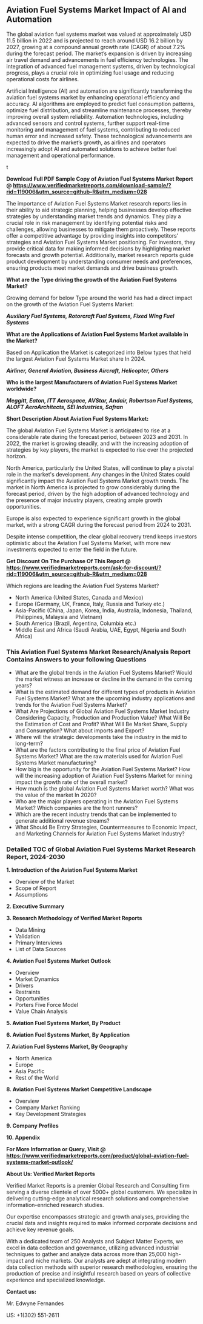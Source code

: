 <h2>Aviation Fuel Systems Market Impact of AI and Automation</h2><p>The global aviation fuel systems market was valued at approximately USD 11.5 billion in 2022 and is projected to reach around USD 16.2 billion by 2027, growing at a compound annual growth rate (CAGR) of about 7.2% during the forecast period. The market’s expansion is driven by increasing air travel demand and advancements in fuel efficiency technologies. The integration of advanced fuel management systems, driven by technological progress, plays a crucial role in optimizing fuel usage and reducing operational costs for airlines.</p><p>Artificial Intelligence (AI) and automation are significantly transforming the aviation fuel systems market by enhancing operational efficiency and accuracy. AI algorithms are employed to predict fuel consumption patterns, optimize fuel distribution, and streamline maintenance processes, thereby improving overall system reliability. Automation technologies, including advanced sensors and control systems, further support real-time monitoring and management of fuel systems, contributing to reduced human error and increased safety. These technological advancements are expected to drive the market’s growth, as airlines and operators increasingly adopt AI and automated solutions to achieve better fuel management and operational performance.</p>t</p><p id="" class=""><strong>Download Full PDF Sample Copy of Aviation Fuel Systems Market Report @ <a href="https://www.verifiedmarketreports.com/download-sample/?rid=119006&utm_source=github-R&utm_medium=028" target="_blank">https://www.verifiedmarketreports.com/download-sample/?rid=119006&utm_source=github-R&utm_medium=028</a></strong></p><p>The importance of&nbsp;Aviation Fuel Systems Market research reports lies in their ability to aid strategic planning, helping businesses develop effective strategies by understanding market trends and dynamics. They play a crucial role in risk management by identifying potential risks and challenges, allowing businesses to mitigate them proactively. These reports offer a competitive advantage by providing insights into competitors' strategies and Aviation Fuel Systems Market positioning. For investors, they provide critical data for making informed decisions by highlighting market forecasts and growth potential. Additionally, market research reports guide product development by understanding consumer needs and preferences, ensuring products meet market demands and drive business growth.</p><p><strong>What are the&nbsp;Type driving the growth of the Aviation Fuel Systems Market?</strong></p><p id="" class="">Growing demand for below Type around the world has had a direct impact on the growth of the Aviation Fuel Systems Market:</p><em><strong>Auxiliary Fuel Systems, Rotorcraft Fuel Systems, Fixed Wing Fuel Systems</strong></em></p><strong>What are the&nbsp;Applications&nbsp;of Aviation Fuel Systems Market available in the Market?</strong></p><p id="" class="">Based on Application the Market is categorized into Below types that held the largest Aviation Fuel Systems Market share In 2024.</p><em><strong>Airliner, General Aviation, Business Aircraft, Helicopter, Others</strong></em></p><strong>Who is the largest Manufacturers of Aviation Fuel Systems Market worldwide?</strong></p><p><em><strong>Meggitt, Eaton, ITT Aerospace, AVStar, Andair, Robertson Fuel Systems, ALOFT AeroArchitects, SEI Industries, Safran</strong></em></p><p id="" class=""><strong>Short Description About Aviation Fuel Systems Market:</strong></p><p>The global Aviation Fuel Systems Market is anticipated to rise at a considerable rate during the forecast period, between 2023 and 2031. In 2022, the market is growing steadily, and with the increasing adoption of strategies by key players, the market is expected to rise over the projected horizon.</p><p>North America, particularly the United States, will continue to play a pivotal role in the market's development. Any changes in the United States could significantly impact the Aviation Fuel Systems Market growth trends. The market in North America is projected to grow considerably during the forecast period, driven by the high adoption of advanced technology and the presence of major industry players, creating ample growth opportunities.</p><p>Europe is also expected to experience significant growth in the global market, with a strong CAGR during the forecast period from 2024 to 2031.</p><p>Despite intense competition, the clear global recovery trend keeps investors optimistic about the Aviation Fuel Systems Market, with more new investments expected to enter the field in the future.</p><p id="" class=""><strong>Get Discount On The Purchase Of This Report @ <a href="https://www.verifiedmarketreports.com/ask-for-discount/?rid=119006&utm_source=github-R&utm_medium=028" target="_blank">https://www.verifiedmarketreports.com/ask-for-discount/?rid=119006&utm_source=github-R&utm_medium=028</a></strong></p>Which regions are leading the Aviation Fuel Systems Market?</p><ul><li>North America (United States, Canada and Mexico)</li><li>Europe (Germany, UK, France, Italy, Russia and Turkey etc.)</li><li>Asia-Pacific (China, Japan, Korea, India, Australia, Indonesia, Thailand, Philippines, Malaysia and Vietnam)</li><li>South America (Brazil, Argentina, Columbia etc.)</li><li>Middle East and Africa (Saudi Arabia, UAE, Egypt, Nigeria and South Africa)</li></ul><h3 id="" class="">This Aviation Fuel Systems Market Research/Analysis Report Contains Answers to your following Questions</h3><ul><li>What are the global trends in the Aviation Fuel Systems Market? Would the market witness an increase or decline in the demand in the coming years?</li><li>What is the estimated demand for different types of products in Aviation Fuel Systems Market? What are the upcoming industry applications and trends for the Aviation Fuel Systems Market?</li><li>What Are Projections of Global Aviation Fuel Systems Market Industry Considering Capacity, Production and Production Value? What Will Be the Estimation of Cost and Profit? What Will Be Market Share, Supply and Consumption? What about imports and Export?</li><li>Where will the strategic developments take the industry in the mid to long-term?</li><li>What are the factors contributing to the final price of Aviation Fuel Systems Market? What are the raw materials used for Aviation Fuel Systems Market manufacturing?</li><li>How big is the opportunity for the Aviation Fuel Systems Market? How will the increasing adoption of Aviation Fuel Systems Market for mining impact the growth rate of the overall market?</li><li>How much is the global Aviation Fuel Systems Market worth? What was the value of the market In 2020?</li><li>Who are the major players operating in the Aviation Fuel Systems Market? Which companies are the front runners?</li><li>Which are the recent industry trends that can be implemented to generate additional revenue streams?</li><li>What Should Be Entry Strategies, Countermeasures to Economic Impact, and Marketing Channels for Aviation Fuel Systems Market Industry?</li></ul><h3 id="" class="">Detailed TOC of Global Aviation Fuel Systems Market Research Report, 2024-2030</h3><p id="" class=""><strong>1. Introduction of the Aviation Fuel Systems Market</strong></p><ul><li>Overview of the Market</li><li>Scope of Report</li><li>Assumptions</li></ul><p id="" class=""><strong>2. Executive Summary</strong></p><p id="" class=""><strong>3. Research Methodology of Verified Market Reports</strong></p><ul><li>Data Mining</li><li>Validation</li><li>Primary Interviews</li><li>List of Data Sources</li></ul><p id="" class=""><strong>4. Aviation Fuel Systems Market Outlook</strong></p><ul><li>Overview</li><li>Market Dynamics</li><li>Drivers</li><li>Restraints</li><li>Opportunities</li><li>Porters Five Force Model</li><li>Value Chain Analysis</li></ul><p id="" class=""><strong>5. Aviation Fuel Systems Market, By Product</strong></p><p id="" class=""><strong>6. Aviation Fuel Systems Market, By Application</strong></p><p id="" class=""><strong>7. Aviation Fuel Systems Market, By Geography</strong></p><ul><li>North America</li><li>Europe</li><li>Asia Pacific</li><li>Rest of the World</li></ul><p id="" class=""><strong>8. Aviation Fuel Systems Market Competitive Landscape</strong></p><ul><li>Overview</li><li>Company Market Ranking</li><li>Key Development Strategies</li></ul><p id="" class=""><strong>9. Company Profiles</strong></p><p id="" class=""><strong>10. Appendix</strong></p><p id="" class=""><strong>For More Information or Query, Visit @ <a href="https://www.verifiedmarketreports.com/product/global-aviation-fuel-systems-market-outlook/" target="_blank">https://www.verifiedmarketreports.com/product/global-aviation-fuel-systems-market-outlook/</a></strong></p><p id="" class=""><strong>About Us: Verified Market Reports</strong></p><p id="" class="">Verified Market Reports is a premier Global Research and Consulting firm serving a diverse clientele of over 5000+ global customers. We specialize in delivering cutting-edge analytical research solutions and comprehensive information-enriched research studies.</p><p id="" class="">Our expertise encompasses strategic and growth analyses, providing the crucial data and insights required to make informed corporate decisions and achieve key revenue goals.</p><p id="" class="">With a dedicated team of 250 Analysts and Subject Matter Experts, we excel in data collection and governance, utilizing advanced industrial techniques to gather and analyze data across more than 25,000 high-impact and niche markets. Our analysts are adept at integrating modern data collection methods with superior research methodologies, ensuring the production of precise and insightful research based on years of collective experience and specialized knowledge.</p><p id="" class=""><strong>Contact us:</strong></p><p id="" class="">Mr. Edwyne Fernandes</p><p id="" class="">US: +1(302) 551-2611</p>